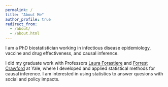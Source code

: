 ```yaml
---
permalink: /
title: "About Me"
author_profile: true
redirect_from: 
  - /about/
  - /about.html
---
```


I am a PhD biostatistician working in infectious disease epidemiology, vaccine and drug effectiveness, and causal inference.

I did my graduate work with Professors [Laura Forastiere](https://ysph.yale.edu/profile/laura_forastiere/) and [Forrest Crawford](http://www.crawfordlab.io/) at Yale, where I developed and applied statistical methods for causal inference. I am interested in using statistics to answer quesions with social and policy impacts. 